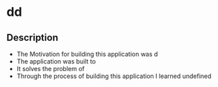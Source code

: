 
# dd
## Description

- The Motivation for building this application was  d
- The application was built to 
- It solves the problem of 
- Through the process of building this application I learned undefined
